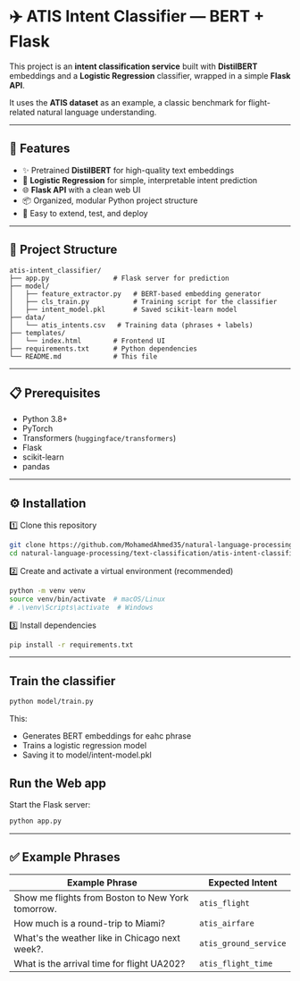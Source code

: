# ✈️ ATIS Intent Classifier — BERT + Flask

This project is an **intent classification service** built with **DistilBERT** embeddings and a **Logistic Regression** classifier, wrapped in a simple **Flask API**.

It uses the **ATIS dataset** as an example, a classic benchmark for flight-related natural language understanding.

---

## 🚀 Features

- ✨ Pretrained **DistilBERT** for high-quality text embeddings
- 🧠 **Logistic Regression** for simple, interpretable intent prediction
- 🌐 **Flask API** with a clean web UI
- 📦 Organized, modular Python project structure
- 🧪 Easy to extend, test, and deploy

---

## 📂 Project Structure
```
atis-intent_classifier/
├── app.py                # Flask server for prediction
├── model/
│   ├── feature_extractor.py   # BERT-based embedding generator
│   ├── cls_train.py           # Training script for the classifier
│   ├── intent_model.pkl       # Saved scikit-learn model
├── data/
│   └── atis_intents.csv   # Training data (phrases + labels)
├── templates/
│   └── index.html        # Frontend UI
├── requirements.txt      # Python dependencies
└── README.md             # This file
```

---

## 📋 Prerequisites

- Python 3.8+
- PyTorch
- Transformers (`huggingface/transformers`)
- Flask
- scikit-learn
- pandas

---

## ⚙️ Installation

1️⃣ Clone this repository  
```bash
git clone https://github.com/MohamedAhmed35/natural-language-processing.git
cd natural-language-processing/text-classification/atis-intent-classifier
```

2️⃣ Create and activate a virtual environment (recommended)
```bash
python -m venv venv
source venv/bin/activate  # macOS/Linux
# .\venv\Scripts\activate  # Windows
```
3️⃣ Install dependencies
```bash
pip install -r requirements.txt
```
---
## Train the classifier
```bash
python model/train.py
```
This:
- Generates BERT embeddings for eahc phrase
- Trains a logistic regression model
- Saving it to model/intent-model.pkl

## Run the Web app
Start the Flask server:
```bash
python app.py
```

--- 
## ✅ Example Phrases
| Example Phrase                                    | Expected Intent       |
| ------------------------------------------------- | ----------------------|
| Show me flights from Boston to New York tomorrow. | `atis_flight`         |
| How much is a round-trip to Miami?                | `atis_airfare`        |
| What's the weather like in Chicago next week?.    | `atis_ground_service` |
| What is the arrival time for flight UA202?        | `atis_flight_time`    |
